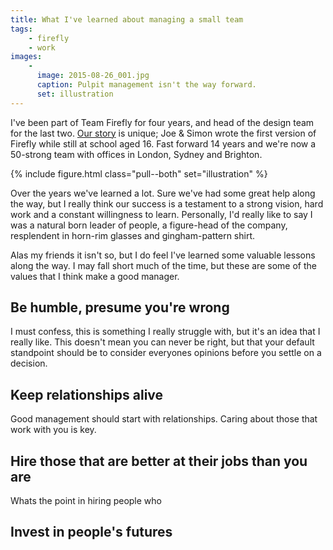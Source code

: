 ```yaml
---
title: What I've learned about managing a small team
tags:
    - firefly
    - work
images:
    -
      image: 2015-08-26_001.jpg
      caption: Pulpit management isn't the way forward.
      set: illustration
---
```

I've been part of Team Firefly for four years, and head of the design team for the last two. [Our story](http://fireflylearning.com/about-us/the-story) is unique; Joe & Simon wrote the first version of Firefly while still at school aged 16. Fast forward 14 years and we're now a 50-strong team with offices in London, Sydney and Brighton. 

{% include figure.html class="pull--both" set="illustration" %}

Over the years we've learned a lot. Sure we've had some great help along the way, but I really think our success is a testament to a strong vision, hard work and a constant willingness to learn. Personally, I'd really like to say I was a natural born leader of people, a figure-head of the company, resplendent in horn-rim glasses and gingham-pattern shirt.

Alas my friends it isn't so, but I do feel I've learned some valuable lessons along the way. I may fall short much of the time, but these are some of the values that I think make a good manager.

## Be humble, presume you're wrong
I must confess, this is something I really struggle with, but it's an idea that I really like. This doesn't mean you can never be right, but that your default standpoint should be to consider everyones opinions before you settle on a decision.

## Keep relationships alive
Good management should start with relationships. Caring about those that work with you is key.


## Hire those that are better at their jobs than you are
Whats the point in hiring people who

## Invest in people's futures

